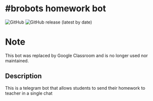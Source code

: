 # #brobots homework bot

![GitHub](https://img.shields.io/github/license/andrew4ever/brobots-homework-bot)
![GitHub release (latest by date)](https://img.shields.io/github/v/release/andrew4ever/brobots-homework-bot)

# Note

This bot was replaced by Google Classroom and is no longer used nor maintained.

## Description

This is a telegram bot that allows students to send their homework to teacher in a single chat
